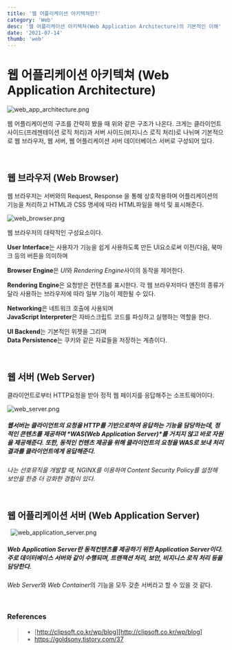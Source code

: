 ```yaml
---
title: '웹 어플리케이션 아키텍쳐란?'
category: 'Web'
desc: '웹 어플리케이션 아키텍쳐(Web Application Architecture)의 기본적인 이해'
date: '2021-07-14'
thumb: 'web'
---
```


# 웹 어플리케이션 아키텍쳐 (Web Application Architecture)

![web_app_architecture.png](https://raw.githubusercontent.com/woolarinet/blog_content/main/images/Web/Architecture/1.png)

웹 어플리케이션의 구조를 간략히 봤을 때 위와 같은 구조가 나온다. 크게는 클라이언트 사이드(프레젠테이션 로직 처리)과 서버 사이드(비지니스 로직 처리)로 나뉘며 기본적으로 웹 브라우저, 웹 서버, 웹 어플리케이션 서버 데이터베이스 서버로 구성되어 있다.
  
&nbsp;    
## 웹 브라우저 (Web Browser)

웹 브라우저는 서버와의 Request, Response 을 통해 상호작용하며 어플리케이션의 기능을 처리하고 HTML과 CSS 명세에 따라 HTML파일을 해석 및 표시해준다.

![web_browser.png](https://raw.githubusercontent.com/woolarinet/blog_content/main/images/Web/Architecture/2.png)

웹 브라우저의 대략적인 구성요소이다.

**User Interface**는 사용자가 기능을 쉽게 사용하도록 만든 UI요소로써 이전/다음, 북마크 등의 버튼을 의미하며

**Browser Engine**은 *UI*와 *Rendering Engine*사이의 동작을 제어한다.

**Rendering Engine**은 요청받은 컨텐츠를 표시한다. 각 웹 브라우저마다 엔진의 종류가 달라 사용하는 브라우저에 따라 일부 기능이 제한될 수 있다.

**Networking**은 네트워크 호출에 사용되며  
**JavaScript Interpreter**은 자바스크립트 코드를 파싱하고 실행하는 역할을 한다.

**UI Backend**는 기본적인 위젯을 그리며  
**Data Persistence**는 쿠키와 같은 자료들을 저장하는 계층이다.    
    
&nbsp;    
## 웹 서버 (Web Server)

클라이언트로부터 HTTP요청을 받아 정적 웹 페이지를 응답해주는 소프트웨어이다.

![web_server.png](https://raw.githubusercontent.com/woolarinet/blog_content/main/images/Web/Architecture/3.png)

##### 웹서버는 클라이언트의 요청을 HTTP를 기반으로하여 응답하는 기능을 담당하는데, 정적인 콘텐츠를 제공하며 *WAS(Web Application Server)*를 거치지 않고 바로 자원을 제공해준다. 또한, 동적인 컨텐츠 제공을 위해 클라이언트의 요청을 WAS로 보내 처리결과를 클라이언트에게 응답해준다.

*나는 선호뮤직을 개발할 때, NGINX를 이용하여 *Content Security Policy*를 설정해 보안을 한층 더 강화한 경험이 있다.*

&nbsp;    
## 웹 어플리케이션 서버 (Web Application Server)

  &nbsp;
![web_application_server.png](https://raw.githubusercontent.com/woolarinet/blog_content/main/images/Web/Architecture/4.png)

##### **Web Application Server**란 동적컨텐츠를 제공하기 위한 *Application Server*이다. 주로 데이터베이스 서버와 같이 수행되며, 트랜잭션 처리, 보안, 비지니스 로직 처리 등을 담당한다.
*Web Server*와 *Web Container*의 기능을 모두 갖춘 서버라고 할 수 있을 것 같다.

&nbsp;    
### References
> - [http://clipsoft.co.kr/wp/blog][http://clipsoft.co.kr/wp/blog]
> - <https://goldsony.tistory.com/37>

[http://clipsoft.co.kr/wp/blog]: http://clipsoft.co.kr/wp/blog/%EC%9B%B9-%EC%95%A0%ED%94%8C%EB%A6%AC%EC%BC%80%EC%9D%B4%EC%85%98-%EC%95%84%ED%82%A4%ED%85%8D%EC%B3%90-%EA%B8%B0%EB%B3%B8-%EA%B0%9C%EB%85%90
